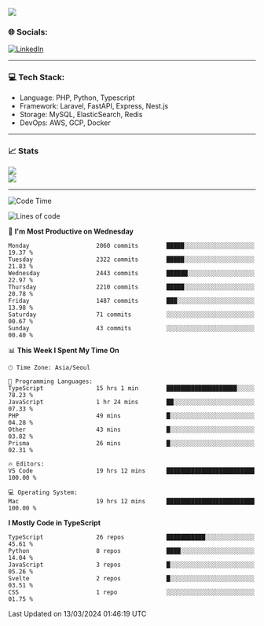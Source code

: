 <!--[![](https://visitcount.itsvg.in/api?id=jin-wk&icon=7&color=12)](https://visitcount.itsvg.in)-->
<!--[![Hits](https://hits.seeyoufarm.com/api/count/incr/badge.svg?url=https%3A%2F%2Fgithub.com%2Fjin-wk&count_bg=%235F625C&title_bg=%23555555&icon=github.svg&icon_color=%23E7E7E7&title=Hits&edge_flat=false)](https://hits.seeyoufarm.com)-->
![](https://komarev.com/ghpvc/?username=jin-wk&color=lightgrey&style=for-the-badge)

### 🌐 Socials:
[![LinkedIn](https://img.shields.io/badge/LinkedIn-%230077B5.svg?logo=linkedin&logoColor=white)](https://linkedin.com/in/jinwook-lee-242625241) 

---

### 💻 Tech Stack:
  - Language: PHP, Python, Typescript
  - Framework: Laravel, FastAPI, Express, Nest.js
  - Storage: MySQL, ElasticSearch, Redis
  - DevOps: AWS, GCP, Docker

---

### 📈 Stats
![](https://github-readme-stats.vercel.app/api?username=jin-wk&theme=dark&hide_border=true&include_all_commits=true&count_private=true)<br/>
![](https://github-readme-streak-stats.herokuapp.com/?user=jin-wk&theme=dark&hide_border=true)<br/>

---

<!--START_SECTION:waka-->
![Code Time](http://img.shields.io/badge/Code%20Time-1%2C252%20hrs%2018%20mins-blue)

![Lines of code](https://img.shields.io/badge/From%20Hello%20World%20I%27ve%20Written-2.1%20million%20lines%20of%20code-blue)

📅 **I'm Most Productive on Wednesday** 

```text
Monday                   2060 commits        █████░░░░░░░░░░░░░░░░░░░░   19.37 % 
Tuesday                  2322 commits        █████░░░░░░░░░░░░░░░░░░░░   21.83 % 
Wednesday                2443 commits        ██████░░░░░░░░░░░░░░░░░░░   22.97 % 
Thursday                 2210 commits        █████░░░░░░░░░░░░░░░░░░░░   20.78 % 
Friday                   1487 commits        ███░░░░░░░░░░░░░░░░░░░░░░   13.98 % 
Saturday                 71 commits          ░░░░░░░░░░░░░░░░░░░░░░░░░   00.67 % 
Sunday                   43 commits          ░░░░░░░░░░░░░░░░░░░░░░░░░   00.40 % 
```


📊 **This Week I Spent My Time On** 

```text
🕑︎ Time Zone: Asia/Seoul

💬 Programming Languages: 
TypeScript               15 hrs 1 min        ████████████████████░░░░░   78.23 % 
JavaScript               1 hr 24 mins        ██░░░░░░░░░░░░░░░░░░░░░░░   07.33 % 
PHP                      49 mins             █░░░░░░░░░░░░░░░░░░░░░░░░   04.28 % 
Other                    43 mins             █░░░░░░░░░░░░░░░░░░░░░░░░   03.82 % 
Prisma                   26 mins             █░░░░░░░░░░░░░░░░░░░░░░░░   02.31 % 

🔥 Editors: 
VS Code                  19 hrs 12 mins      █████████████████████████   100.00 % 

💻 Operating System: 
Mac                      19 hrs 12 mins      █████████████████████████   100.00 % 
```

**I Mostly Code in TypeScript** 

```text
TypeScript               26 repos            ███████████░░░░░░░░░░░░░░   45.61 % 
Python                   8 repos             ████░░░░░░░░░░░░░░░░░░░░░   14.04 % 
JavaScript               3 repos             █░░░░░░░░░░░░░░░░░░░░░░░░   05.26 % 
Svelte                   2 repos             █░░░░░░░░░░░░░░░░░░░░░░░░   03.51 % 
CSS                      1 repo              ░░░░░░░░░░░░░░░░░░░░░░░░░   01.75 % 
```




 Last Updated on 13/03/2024 01:46:19 UTC
<!--END_SECTION:waka-->
